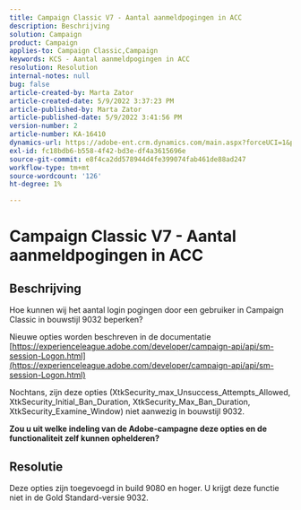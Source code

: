 ```yaml
---
title: Campaign Classic V7 - Aantal aanmeldpogingen in ACC
description: Beschrijving
solution: Campaign
product: Campaign
applies-to: Campaign Classic,Campaign
keywords: KCS - Aantal aanmeldpogingen in ACC
resolution: Resolution
internal-notes: null
bug: false
article-created-by: Marta Zator
article-created-date: 5/9/2022 3:37:23 PM
article-published-by: Marta Zator
article-published-date: 5/9/2022 3:41:56 PM
version-number: 2
article-number: KA-16410
dynamics-url: https://adobe-ent.crm.dynamics.com/main.aspx?forceUCI=1&pagetype=entityrecord&etn=knowledgearticle&id=d43c87e8-adcf-ec11-a7b5-0022480a8e40
exl-id: fc18bdb6-b558-4f42-bd3e-df4a3615696e
source-git-commit: e8f4ca2dd578944d4fe399074fab461de88ad247
workflow-type: tm+mt
source-wordcount: '126'
ht-degree: 1%

---
```


# Campaign Classic V7 - Aantal aanmeldpogingen in ACC

## Beschrijving


Hoe kunnen wij het aantal login pogingen door een gebruiker in Campaign Classic in bouwstijl 9032 beperken?

Nieuwe opties worden beschreven in de documentatie
[https://experienceleague.adobe.com/developer/campaign-api/api/sm-session-Logon.html](https://experienceleague.adobe.com/developer/campaign-api/api/sm-session-Logon.html)

Nochtans, zijn deze opties (XtkSecurity_max_Unsuccess_Attempts_Allowed, XtkSecurity_Initial_Ban_Duration, XtkSecurity_Max_Ban_Duration, XtkSecurity_Examine_Window) niet aanwezig in bouwstijl 9032.

<b>Zou u uit welke indeling van de Adobe-campagne deze opties en de functionaliteit zelf kunnen ophelderen?</b>


## Resolutie


Deze opties zijn toegevoegd in build 9080 en hoger. U krijgt deze functie niet in de Gold Standard-versie 9032.
